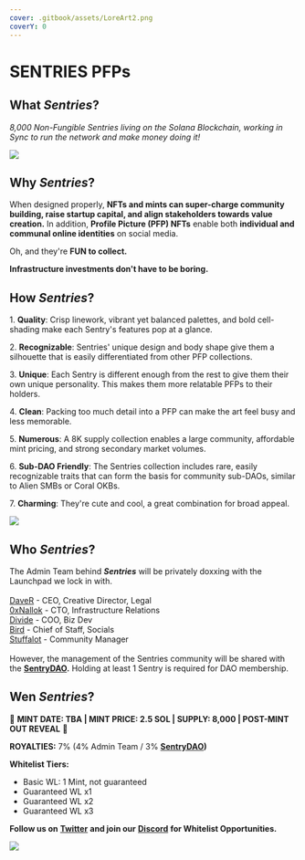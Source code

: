 ```yaml
---
cover: .gitbook/assets/LoreArt2.png
coverY: 0
---
```


# SENTRIES PFPs

## What _Sentries_?

_8,000 Non-Fungible Sentries living on the Solana Blockchain, working in Sync to run the network and make money doing it!_

![](.gitbook/assets/Sample4A.png)

## Why _Sentries_?

When designed properly, **NFTs and mints can super-charge community building, raise startup capital, and align stakeholders towards value creation.** In addition, **Profile Picture (PFP) NFTs** enable both **individual and communal online identities** on social media.

Oh, and they're **FUN to collect.**

**Infrastructure investments don't have to be boring.**

## How _Sentries_?

1\. **Quality**: Crisp linework, vibrant yet balanced palettes, and bold cell-shading make each Sentry's features pop at a glance.

2\. **Recognizable**: Sentries' unique design and body shape give them a silhouette that is easily differentiated from other PFP collections.

3\. **Unique**: Each Sentry is different enough from the rest to give them their own unique personality. This makes them more relatable PFPs to their holders.

4\. **Clean**: Packing too much detail into a PFP can make the art feel busy and less memorable.

5\. **Numerous**: A 8K supply collection enables a large community, affordable mint pricing, and strong secondary market volumes.

6\. **Sub-DAO Friendly**: The Sentries collection includes rare, easily recognizable traits that can form the basis for community sub-DAOs, similar to Alien SMBs or Coral OKBs.

7\. **Charming**: They're cute and cool, a great combination for broad appeal.

![](.gitbook/assets/Sample1A.png)

## Who _**Sentries**_?

The Admin Team behind _**Sentries**_ will be privately doxxing with the Launchpad we lock in with.\
\
[DaveR](https://twitter.com/Dave\_Kayac) - CEO, Creative Director, Legal\
[0xNallok](https://twitter.com/0xTuti) - CTO, Infrastructure Relations\
[Divide](https://twitter.com/\_div\_ide\_) - COO, Biz Dev\
[Bird](https://twitter.com/JjTheDeaMaxi) - Chief of Staff, Socials\
[Stuffalot](https://twitter.com/Stuffalot01) - Community Manager\
\
However, the management of the Sentries community will be shared with the [**SentryDAO**](sentry-dao.md)**.** Holding at least 1 Sentry is required for DAO membership.

## Wen _Sentries_?

:handshake: **MINT DATE: TBA | MINT PRICE: 2.5 SOL | SUPPLY: 8,000 | POST-MINT OUT REVEAL** :handshake:

**ROYALTIES:** 7% (4% Admin Team / 3% [**SentryDAO**](sentry-dao.md)**)**

**Whitelist Tiers:**

* Basic WL: 1 Mint, not guaranteed
* Guaranteed WL x1
* Guaranteed WL x2
* Guaranteed WL x3

**Follow us on** [**Twitter**](https://twitter.com/Sentries\_SOL) **and join our** [**Discord**](https://discord.com/invite/sentries) **for Whitelist Opportunities.**

![](.gitbook/assets/Sample12A.png)
